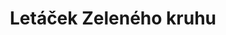 ﻿---
title: "Letáček Zeleného kruhu"
details: ...organizace, která koordinovala postup nevládních ekologických organizací, kdy počátkem 90. let jsem byl opakovaně zvolen do Rady Zeleného kruhu a měl možnost spolupracovat jak s tehdy již bývalým ministrem životního prostředí České republiky  Ivanem Dejmalem, tak i s bývalým předsedou Federálního výboru pro životní prostředí ČSFR Josefem Vavrouškem.
year: 1990
attachments: assets\uploads\mzp-etapa-1990-1994-Transition-3.pdf
tag: how-we-were
---